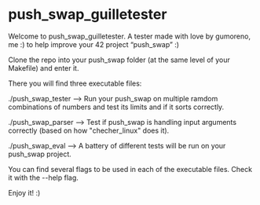 # push_swap_guilletester

Welcome to push_swap_guilletester. A tester made with love by gumoreno, me :) to help improve your 42 project “push_swap” :)

Clone the repo into your push_swap folder (at the same level of your Makefile) and enter it. 

There you will find three executable files:

   ./push_swap_tester   --> Run your push_swap on multiple ramdom combinations of numbers and test its limits and if it sorts correctly. 
        
   ./push_swap_parser   --> Test if push_swap is handling input arguments correctly (based on how "checher_linux" does it). 

   ./push_swap_eval     --> A battery of different tests will be run on your push_swap project.

You can find several flags to be used in each of the executable files. Check it with the --help flag.
       
Enjoy it! :)
